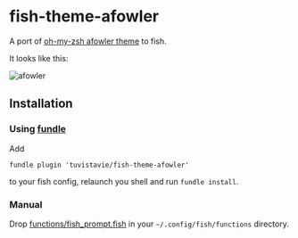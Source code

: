 # fish-theme-afowler

A port of [oh-my-zsh afowler theme](https://github.com/robbyrussell/oh-my-zsh/wiki/themes#afowler) to fish.

It looks like this:

![afowler](https://cloud.githubusercontent.com/assets/1436271/10954787/eea37dca-8392-11e5-943a-daf123c4f122.png)

## Installation

### Using [fundle](https://github.com/tuvistavie/fundle)

Add

```
fundle plugin 'tuvistavie/fish-theme-afowler'
```

to your fish config, relaunch you shell and run `fundle install`.

### Manual

Drop [functions/fish_prompt.fish](./functions/fish_prompt.fish) in your `~/.config/fish/functions` directory.
